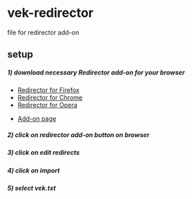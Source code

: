 # vek-redirector
file for redirector add-on

## setup
##### 1) download necessary Redirector add-on for your browser
 * [Redirector for Firefox](https://addons.mozilla.org/en-US/firefox/addon/redirector/)
 * [Redirector for Chrome](https://chrome.google.com/webstore/detail/redirector/ocgpenflpmgnfapjedencafcfakcekcd?hl=en)
 * [Redirector for Opera](https://addons.opera.com/en/extensions/details/redirector-2/)

- [Add-on page](http://einaregilsson.com/redirector/)

##### 2) click on redirector add-on button on browser
##### 3) click on edit redirects
##### 4) click on import
##### 5) select vek.txt
